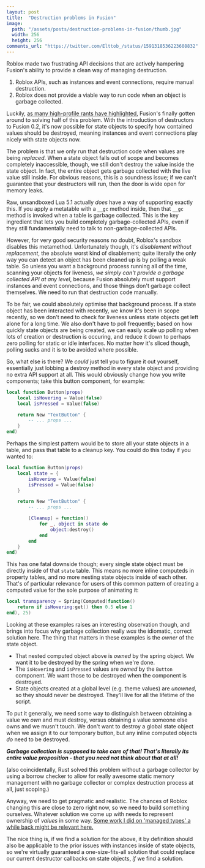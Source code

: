 ```yaml
---
layout: post
title:  "Destruction problems in Fusion"
image:
  path: "/assets/posts/destruction-problems-in-fusion/thumb.jpg"
  width: 256
  height: 256
comments_url: "https://twitter.com/Elttob_/status/1591318536223608832"
---
```


Roblox made two frustrating API decisions that are actively hampering Fusion's
ability to provide a clean way of managing destruction.

1. Roblox APIs, such as instances and event connections, require manual
destruction.
2. Roblox does not provide a viable way to run code when an object is garbage
collected.

Luckily, [as many high-profile rants have highlighted](https://youtu.be/18n6Oh160YQ),
Fusion's finally gotten around to solving half of this problem. With the
introduction of destructors to Fusion 0.2, it's now possible for state objects
to specify how contained values should be destroyed, meaning instances and event
connections play nicely with state objects now.

The problem is that we only run that destruction code when values are being
*replaced*. When a state object falls out of scope and becomes completely
inaccessible, though, we still don't destroy the value inside the state object.
In fact, the entire object gets garbage collected with the live value still
inside. For obvious reasons, this is a soundness issue; if we can't guarantee
that your destructors will run, then the door is wide open for memory leaks.

Raw, unsandboxed Lua 5.1 actually *does* have a way of supporting exactly this.
If you apply a metatable with a `__gc` method inside, then that `__gc` method is
invoked when a table is garbage collected. This is the key ingredient that lets
you build completely garbage-collected APIs, even if they still fundamentally
need to talk to non-garbage-collected APIs.

However, for very good security reasons no doubt, Roblox's sandbox disables this
metamethod. Unfortunately though, it's *disablement without replacement*, the
absolute worst kind of disablement; quite literally the only way you can detect
an object has been cleaned up is by polling a weak table. So unless you want a
background process running all of the time, scanning your objects for liveness,
*we simply can't provide a garbage collected API at any level*, because Fusion
absolutely must support instances and event connections, and those things don't
garbage collect themselves. We need to run that destruction code manually.

To be fair, we could absolutely optimise that background process. If a state
object has been interacted with recently, we know it's been in scope recently,
so we don't need to check for liveness unless state objects get left alone for a
long time. We also don't have to poll frequently; based on how quickly state
objects are being created, we can easily scale up polling when lots of creation
or destruction is occuring, and reduce it down to perhaps zero polling for
static or idle interfaces. No matter how it's sliced though, polling sucks and
it is to be avoided where possible.

So, what else is there? We *could* just tell you to figure it out yourself,
essentially just lobbing a destroy method in every state object and providing no
extra API support at all. This would obviously change how you write components;
take this button component, for example:

```Lua
local function Button(props)
    local isHovering = Value(false)
    local isPressed = Value(false)

    return New "TextButton" {
        -- ... props ...
    }
end)
```

Perhaps the simplest pattern would be to store all your state objects in a
table, and pass that table to a cleanup key. You could do this today if you
wanted to:

```Lua
local function Button(props)
    local state = {
        isHovering = Value(false)
        isPressed = Value(false)
    }

    return New "TextButton" {
        -- ... props ...

        [Cleanup] = function()
            for _, object in state do
                object:destroy()
            end
        end
    }
end)
```

This has one fatal downside though; every single state object must be directly
inside of that `state` table. This means no more inline computeds in property
tables, and no more nesting state objects inside of each other. That's of
particular relevance for users of this common pattern of creating a computed
value for the sole purpose of animating it:

```Lua
local transparency = Spring(Computed(function()
    return if isHovering:get() then 0.5 else 1
end), 25)
```

Looking at these examples raises an interesting observation though, and brings
into focus why garbage collection really *was* the idiomatic, correct solution
here. The thing that matters in these examples is the *owner* of the state
object. 

- That nested computed object above is *owned* by the spring object. We want it
to be destroyed by the spring when we're done.
- The `isHovering` and `isPressed` values are *owned* by the `Button` component.
We want those to be destroyed when the component is destroyed.
- State objects created at a global level (e.g. theme values) are *unowned*, so
they should never be destroyed. They'll live for all the lifetime of the script.

To put it generally, we need some way to distinguish between obtaining a value
we *own* and must destroy, versus obtaining a value someone else owns and we
musn't touch. We don't want to destroy a global state object when we assign it
to our temporary button, but any inline computed objects *do* need to be
destroyed.

***Garbage collection is supposed to take care of that! That's literally its
entire value proposition - that you need not think about that at all!***

(also coincidentally, Rust solved this problem without a garbage collector by
using a borrow checker to allow for really awesome static memory management with
no garbage collector or complex destruction process at all, just scoping.)

Anyway, we need to get pragmatic and realistic. The chances of Roblox changing
this are close to zero right now, so we need to build something ourselves.
Whatever solution we come up with needs to represent ownership of *values* in
some way. [Some work I did on 'managed types' a while back might be relevant
here.](https://youtu.be/atQv2N9eFps)

The nice thing is, if we find a solution for the above, it by definition should
also be applicable to the prior issues with instances inside of state objects,
so we're virtually guaranteed a one-size-fits-all solution that could replace
our current destructor callbacks on state objects, *if* we find a solution.